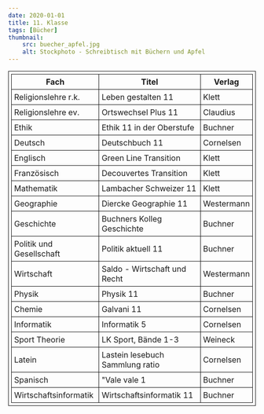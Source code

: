 ```yaml
---
date: 2020-01-01
title: 11. Klasse
tags: [Bücher]
thumbnail: 
    src: buecher_apfel.jpg
    alt: Stockphoto - Schreibtisch mit Büchern und Apfel
---
```

<style>
table, th, td {
  border: 1px solid;
  padding: 5px;
  margin-bottom:15px;
}
</style>

<table>
      <tr>
            <th>Fach</th>
            <th>Titel</th>
            <th>Verlag</th>
        </tr>
        <tr>
            <td>Religionslehre r.k.</td>
            <td>Leben gestalten 11</td>
            <td>Klett</td>
        </tr>
        <tr>
            <td>Religionslehre ev.</td>
            <td>Ortswechsel Plus 11</td>
            <td>Claudius</td>
        </tr>
        <tr>
            <td>Ethik</td>
            <td>Ethik 11 in der Oberstufe</td>
            <td>Buchner</td>
        </tr>
        <tr>
            <td>Deutsch</td>
            <td>Deutschbuch 11</td>
            <td>Cornelsen</td>
        </tr>
        <tr>
            <td >Englisch</td>
            <td>Green Line Transition</td>
            <td>Klett</td>
        </tr>
        <tr>
            <td>Französisch</td>
            <td>Decouvertes Transition</td>
            <td>Klett</td>
        </tr>
        <tr>
            <td>Mathematik</td>
            <td>Lambacher Schweizer 11</td>
            <td>Klett</td>
        </tr>
        <tr>
            <td>Geographie</td>
            <td>Diercke Geographie 11</td>
            <td>Westermann</td>
        </tr>
        <tr>
            <td>Geschichte</td>
            <td>Buchners Kolleg Geschichte</td>
            <td>Buchner</td>
        </tr>
        <tr>
            <td>Politik und Gesellschaft</td>
            <td>Politik aktuell 11</td>
            <td>Buchner</td>
        </tr>
        <tr>
            <td>Wirtschaft</td>
            <td>Saldo - Wirtschaft und Recht</td>
            <td>Westermann</td>
        </tr>
        <tr>
            <td>Physik</td>
            <td>Physik 11</td>
            <td>Buchner</td>
        </tr>
        <tr>
            <td>Chemie</td>
            <td>Galvani 11</td>
            <td>Cornelsen</td>
        </tr>
        <tr>
            <td>Informatik</td>
            <td>Informatik 5</td>
            <td>Cornelsen</td>
        </tr>
        <tr>
            <td>Sport Theorie</td>
            <td>LK Sport, Bände 1-3</td>
            <td>Weineck</td>
        </tr>
        <tr>
            <td>Latein</td>
            <td>Lastein lesebuch Sammlung ratio</td>
            <td>Cornelsen</td>
        </tr>
        <tr>
            <td>Spanisch</td>
            <td>"Vale vale 1</td>
            <td> Buchner</td>
        </tr>
        <tr>
            <td>Wirtschaftsinformatik</td>
            <td>Wirtschaftsinformatik 11</td>
            <td> Buchner</td>
        </tr>
    </table>